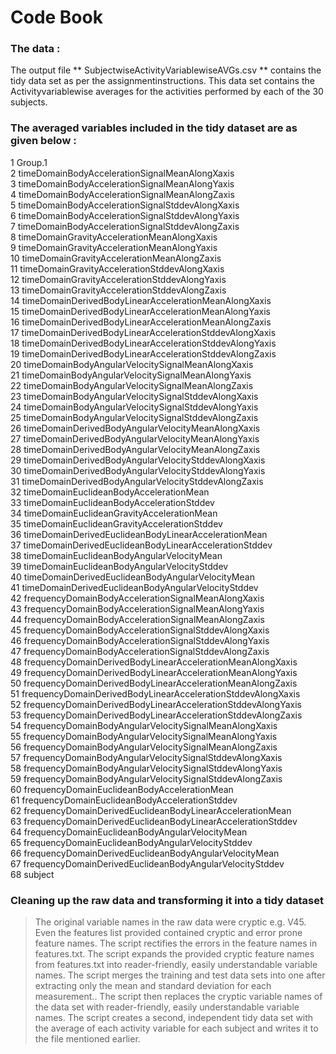  Code Book
================================================
###  The data :
 The output file ** SubjectwiseActivityVariablewiseAVGs.csv ** contains the tidy data set as per the assignmentinstructions. 
 This data set contains the Activityvariablewise averages for the activities performed by each of the 30 subjects.
### The averaged variables included in the tidy dataset are as given below :
1 	Group.1  
2 	timeDomainBodyAccelerationSignalMeanAlongXaxis  
3 	timeDomainBodyAccelerationSignalMeanAlongYaxis  
4 	timeDomainBodyAccelerationSignalMeanAlongZaxis  
5 	timeDomainBodyAccelerationSignalStddevAlongXaxis  
6 	timeDomainBodyAccelerationSignalStddevAlongYaxis  
7 	timeDomainBodyAccelerationSignalStddevAlongZaxis  
8 	timeDomainGravityAccelerationMeanAlongXaxis  
9 	timeDomainGravityAccelerationMeanAlongYaxis  
10 	timeDomainGravityAccelerationMeanAlongZaxis  
11 	timeDomainGravityAccelerationStddevAlongXaxis  
12 	timeDomainGravityAccelerationStddevAlongYaxis  
13 	timeDomainGravityAccelerationStddevAlongZaxis  
14 	timeDomainDerivedBodyLinearAccelerationMeanAlongXaxis  
15 	timeDomainDerivedBodyLinearAccelerationMeanAlongYaxis  
16 	timeDomainDerivedBodyLinearAccelerationMeanAlongZaxis  
17 	timeDomainDerivedBodyLinearAccelerationStddevAlongXaxis  
18 	timeDomainDerivedBodyLinearAccelerationStddevAlongYaxis  
19 	timeDomainDerivedBodyLinearAccelerationStddevAlongZaxis  
20 	timeDomainBodyAngularVelocitySignalMeanAlongXaxis  
21 	timeDomainBodyAngularVelocitySignalMeanAlongYaxis  
22 	timeDomainBodyAngularVelocitySignalMeanAlongZaxis  
23 	timeDomainBodyAngularVelocitySignalStddevAlongXaxis  
24 	timeDomainBodyAngularVelocitySignalStddevAlongYaxis  
25 	timeDomainBodyAngularVelocitySignalStddevAlongZaxis  
26	timeDomainDerivedBodyAngularVelocityMeanAlongXaxis  
27	timeDomainDerivedBodyAngularVelocityMeanAlongYaxis  
28	timeDomainDerivedBodyAngularVelocityMeanAlongZaxis  
29	timeDomainDerivedBodyAngularVelocityStddevAlongXaxis  
30	timeDomainDerivedBodyAngularVelocityStddevAlongYaxis  
31	timeDomainDerivedBodyAngularVelocityStddevAlongZaxis  
32	timeDomainEuclideanBodyAccelerationMean  
33	timeDomainEuclideanBodyAccelerationStddev  
34	timeDomainEuclideanGravityAccelerationMean  
35	timeDomainEuclideanGravityAccelerationStddev  
36	timeDomainDerivedEuclideanBodyLinearAccelerationMean  
37	timeDomainDerivedEuclideanBodyLinearAccelerationStddev  
38	timeDomainEuclideanBodyAngularVelocityMean  
39	timeDomainEuclideanBodyAngularVelocityStddev  
40	timeDomainDerivedEuclideanBodyAngularVelocityMean  
41	timeDomainDerivedEuclideanBodyAngularVelocityStddev  
42	frequencyDomainBodyAccelerationSignalMeanAlongXaxis  
43	frequencyDomainBodyAccelerationSignalMeanAlongYaxis  
44	frequencyDomainBodyAccelerationSignalMeanAlongZaxis  
45	frequencyDomainBodyAccelerationSignalStddevAlongXaxis  
46	frequencyDomainBodyAccelerationSignalStddevAlongYaxis  
47	frequencyDomainBodyAccelerationSignalStddevAlongZaxis  
48	frequencyDomainDerivedBodyLinearAccelerationMeanAlongXaxis  
49	frequencyDomainDerivedBodyLinearAccelerationMeanAlongYaxis  
50	frequencyDomainDerivedBodyLinearAccelerationMeanAlongZaxis  
51	frequencyDomainDerivedBodyLinearAccelerationStddevAlongXaxis  
52	frequencyDomainDerivedBodyLinearAccelerationStddevAlongYaxis  
53	frequencyDomainDerivedBodyLinearAccelerationStddevAlongZaxis  
54	frequencyDomainBodyAngularVelocitySignalMeanAlongXaxis  
55	frequencyDomainBodyAngularVelocitySignalMeanAlongYaxis  
56	frequencyDomainBodyAngularVelocitySignalMeanAlongZaxis  
57	frequencyDomainBodyAngularVelocitySignalStddevAlongXaxis  
58	frequencyDomainBodyAngularVelocitySignalStddevAlongYaxis  
59	frequencyDomainBodyAngularVelocitySignalStddevAlongZaxis  
60	frequencyDomainEuclideanBodyAccelerationMean  
61	frequencyDomainEuclideanBodyAccelerationStddev  
62	frequencyDomainDerivedEuclideanBodyLinearAccelerationMean  
63	frequencyDomainDerivedEuclideanBodyLinearAccelerationStddev  
64	frequencyDomainEuclideanBodyAngularVelocityMean  
65	frequencyDomainEuclideanBodyAngularVelocityStddev  
66	frequencyDomainDerivedEuclideanBodyAngularVelocityMean  
67	frequencyDomainDerivedEuclideanBodyAngularVelocityStddev  
68	subject  

### Cleaning up the raw data and transforming it into a tidy dataset
> The original variable names in the raw data were cryptic e.g. V45. Even the features list provided contained cryptic and error prone feature names. 
> The script rectifies the errors in the feature names in features.txt.
> The script expands the provided cryptic feature names from features.txt into reader-friendly, easily understandable variable names.
> The script merges the training and test data sets into one after extracting only the mean and standard deviation for each measurement..
> The script then replaces the cryptic variable names of the data set with reader-friendly, easily understandable variable names.
> The script creates a second, independent tidy data set with the average of each activity variable for each subject and writes it to the file mentioned earlier.


